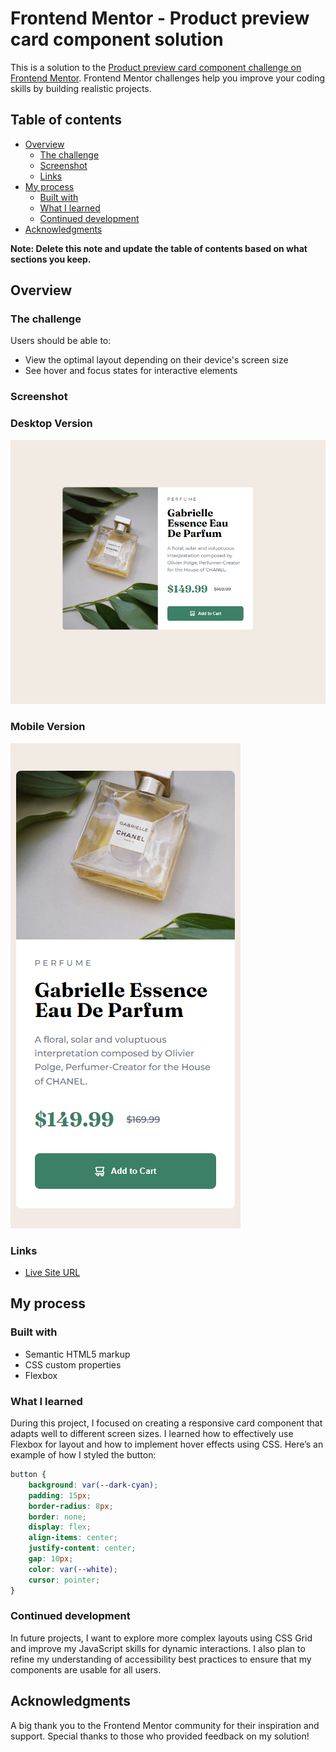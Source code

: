 # Frontend Mentor - Product preview card component solution

This is a solution to the [Product preview card component challenge on Frontend Mentor](https://www.frontendmentor.io/challenges/product-preview-card-component-GO7UmttRfa). Frontend Mentor challenges help you improve your coding skills by building realistic projects. 

## Table of contents

- [Overview](#overview)
  - [The challenge](#the-challenge)
  - [Screenshot](#screenshot)
  - [Links](#links)
- [My process](#my-process)
  - [Built with](#built-with)
  - [What I learned](#what-i-learned)
  - [Continued development](#continued-development)
- [Acknowledgments](#acknowledgments)

**Note: Delete this note and update the table of contents based on what sections you keep.**

## Overview

### The challenge

Users should be able to:

- View the optimal layout depending on their device's screen size
- See hover and focus states for interactive elements

### Screenshot

###  Desktop Version

![](/design/desktop-preview.png)

### Mobile Version

![](/design/mobile-preview.png)

### Links

- [Live Site URL](https://jadefurtado.github.io/product-preview-card/)

## My process

### Built with

- Semantic HTML5 markup
- CSS custom properties
- Flexbox


### What I learned

During this project, I focused on creating a responsive card component that adapts well to different screen sizes. I learned how to effectively use Flexbox for layout and how to implement hover effects using CSS. Here’s an example of how I styled the button:


```css
button {
    background: var(--dark-cyan);
    padding: 15px;
    border-radius: 8px;
    border: none;
    display: flex;
    align-items: center;
    justify-content: center;
    gap: 10px;
    color: var(--white);
    cursor: pointer;
}
```

### Continued development

In future projects, I want to explore more complex layouts using CSS Grid and improve my JavaScript skills for dynamic interactions. I also plan to refine my understanding of accessibility best practices to ensure that my components are usable for all users.

## Acknowledgments

A big thank you to the Frontend Mentor community for their inspiration and support. Special thanks to those who provided feedback on my solution!

